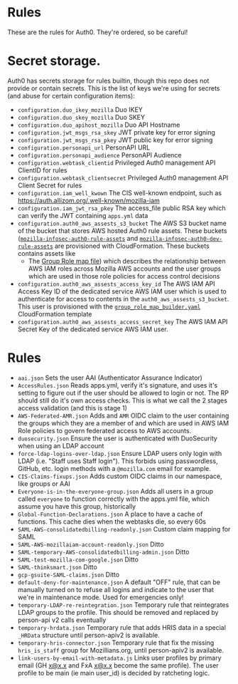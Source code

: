 # Rules
These are the rules for Auth0. They're ordered, so be careful!

# Secret storage.
Auth0 has secrets storage for rules builtin, though this repo does not provide or contain secrets.
This is the list of keys we're using for secrets (and abuse for certain configuration items):

- `configuration.duo_ikey_mozilla` Duo IKEY
- `configuration.duo_skey_mozilla` Duo SKEY
- `configuration.duo_apihost_mozilla`  Duo API Hostname
- `configuration.jwt_msgs_rsa_skey` JWT private key for error signing
- `configuration.jwt_msgs_rsa_pkey` JWT public key for error signing
- `configuration.personapi_url` PersonAPI URL
- `configuration.personapi_audience` PersonAPI Audience
- `configuration.webtask_clientid` Privileged Auth0 management API ClientID for rules
- `configuration.webtask_clientsecret` Privileged Auth0 management API Client Secret for rules
- `configuration.iam_well_kwown` The CIS well-known endpoint, such as https://auth.allizom.org/.well-known/mozilla-iam
- `configuration.iam_jwt_rsa_pkey` The access_file public RSA key which can verify the JWT containing `apps.yml` data
- `configuration.auth0_aws_assests_s3_bucket` The AWS S3 bucket name of the bucket that stores AWS hosted Auth0 rule
  assets. These buckets ([`mozilla-infosec-auth0-rule-assets`](https://github.com/mozilla/security/blob/01dd8a08fdffe76286dd22fb4cde92430567e2d9/operations/cloudformation-templates/create_infosec_s3_buckets_us-west-2.yml#L113-L119)
  and [`mozilla-infosec-auth0-dev-rule-assets`](https://github.com/mozilla/security/blob/01dd8a08fdffe76286dd22fb4cde92430567e2d9/operations/cloudformation-templates/infosec_dev_s3_buckets_us-west-2.yml#L73-L79)
  are provisioned with CloudFormation. These buckets contains assets like
  - The [Group Role map file](https://github.com/mozilla-iam/federated-aws-cli/tree/master/cloudformation)) which 
    describes the relationship between AWS IAM roles across Mozilla AWS accounts and the user groups which are used in
    those role policies for access control decisions
- `configuration.auth0_aws_assests_access_key_id` The AWS IAM API Access Key ID of the dedicated service AWS IAM user
  which is used to authenticate for access to contents in the `auth0_aws_assests_s3_bucket`. This user is provisioned
  with the [`group_role_map_builder.yaml`](https://github.com/mozilla-iam/federated-aws-cli/blob/211bafd660928813c750ef240c2e3d2cb66ddba3/cloudformation/group_role_map_builder.yaml#L128-L149)
  CloudFormation template
- `configuration.auth0_aws_assests_access_secret_key` The AWS IAM API Secret Key of the dedicated service AWS IAM user.

# Rules
- `aai.json` Sets the user AAI (Authenticator Assurance Indicator)
- `AccessRules.json` Reads apps.yml, verify it's signature, and uses it's setting to figure out if the user should be
  allowed to login or not. The RP should still do it's own access checks. This is what we call the 2 stages access
  validation (and this is stage 1)
- `AWS-Federated-AMR.json` Adds and `AMR` OIDC claim to the user containing the groups which they are a member of and
  which are used in AWS IAM Role policies to govern federated access to AWS accounts.
- `duosecurity.json` Ensure the user is authenticated with DuoSecurity when using an LDAP account
- `force-ldap-logins-over-ldap.json` Ensure LDAP users only login with LDAP (i.e. "Staff uses Staff login"). This
  forbids using passwordless, GitHub, etc. login methods with a `@mozilla.com` email for example.
- `CIS-Claims-fixups.json` Adds custom OIDC claims in our namespace, like groups or AAI
- `Everyone-is-in-the-everyone-group.json` Adds all users in a group called `everyone` to function correctly with the
  apps.yml file, which assume you have this group, historically
- `Global-Function-Declarations.json` A place to have a cache of functions. This cache dies when the webtasks die, so
  every 60s
- `SAML-AWS-consolidatedbilling-readonly.json` Custom claim mapping for SAML
- `SAML-AWS-mozillaiam-account-readonly.json` Ditto
- `SAML-temporary-AWS-consolidatedbilling-admin.json` Ditto
- `SAML-test-mozilla-com-google.json` Ditto
- `SAML-thinksmart.json` Ditto
- `gcp-gsuite-SAML-claims.json` Ditto
- `default-deny-for-maintenance.json` A default "OFF" rule, that can be manually turned on to refuse all logins and
  indicate to the user that we're in maintenance mode. Used for emergencies only!
- `temporary-LDAP-re-reintegration.json` Temporary rule that reintegrates LDAP groups to the profile. This should be
  removed and replaced by person-api v2 calls eventually
- `temporary-hrdata.json` Temporary rule that adds HRIS data in a special `_HRData` structure until person-apiv2 is
  available.
- `temporary-hris-connector.json` Temporary rule that fix the missing `hris_is_staff` group for Mozillians.org, until
  person-apiv2 is available.
- `link-users-by-email-with-metadata.js` Links user profiles by primary email (GH x@x.x and FxA x@x.x become the same
  profile). The user profile to be main (ie main user_id) is decided by ratcheting logic.
